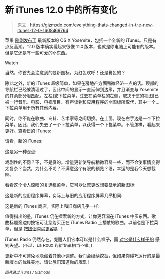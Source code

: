 # 新 iTunes 12.0 中的所有变化

> 原文：<https://gizmodo.com/everything-thats-changed-in-the-new-itunes-12-0-1608469764>

苹果 [刚刚发布了](http://9to5mac.com/2014/07/21/apple-seeds-revamped-itunes-12-and-os-x-yosemite-preview-4-to-developers/) 最新版本的 OS X Yosemite，包括一个全新的 iTunes。只是有点反高潮。12.0 版本确实看起来很像 11.3 版本，也就是你电脑上可能有的版本。但是它还是有一些可爱的小东西。

Watch

当然，你首先会注意到的是新图标。为红色欢呼！还是粉色的？

除此之外，新的 iTunes 超级简单，如果在房地产方面稍微经济一点的话。顶部的导航栏已经被清理过了，因此中间的显示一直延伸到边缘，并且渐变与 Yosemite 的其余部分相匹配。左栏(或下拉菜单，过去在菜单栏的左侧，取决于您的视图)已被一行音乐、电影、电视节目、有声读物和应用程序的小图标所取代，其中一个…下拉菜单用于所有其他内容。

同时，你不能在歌曲、专辑、艺术家等之间切换。在上面。现在右手边是一个下拉菜单。因此，我们失去了一个下拉菜单，以获得一个下拉菜单。不管怎样，看起来更好。查看旧的 iTunes:

请看，新的 iTunes:

这是另一种观点:

戏剧性的不同？不，不是真的。增量更新使导航稍微容易一些，而不会使事情变得太复杂？当然，为什么不呢？不满意这个有限的预览？嗯，幸运的是我今天想截图。

看看这个令人惊叹的复选框菜单，它可以让您更改想要显示的新图标:

这是新的应用程序屏幕，实际上与旧的应用程序屏幕几乎相同:

这是新的 iTunes 商店，实际上和旧商店几乎一样:

值得指出的是，iTunes 仍在探索新的方式，让你更容易在 iTunes 中买东西。歌曲标题旁边的按钮可让您购买正在 iTunes Radio 上播放的歌曲。以前也是下拉菜单，但是 [按钮让购买更容易](http://gizmodo.com/all-your-favorite-social-networks-are-turning-into-stor-1606873068) ！

iTunes Radio 仍然存在，提醒人们它本可以是什么样子，而 [对它是什么样子的](http://gizmodo.com/itunes-radio-isnt-for-you-its-for-apple-1342593360) 感到失望。(不过，La Roux 的新专辑相当不错。)

更新中不可避免地隐藏着其他小调整。我们会继续挖掘，但如果你碰巧运行的是最新版本的优胜美地，请让我们知道你的发现！

<small>*图片通过 iTunes / Gizmodo*</small>